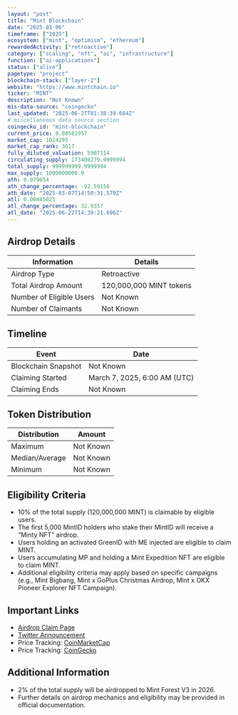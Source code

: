 ```yaml
---
layout: "post"
title: "Mint Blockchain"
date: "2025-03-06"
timeframe: ["2025"]
ecosystem: ["mint", "optimism", "ethereum"]
rewardedActivity: ["retroactive"]
category: ["scaling", "nft", "ai", "infrastructure"]
function: ["ai-applications"]
status: ["alive"]
pagetype: "project"
blockchain-stack: ["layer-2"]
website: "https://www.mintchain.io"
ticker: "MINT"
description: "Not Known"
mis-data-source: "coingecko"
last_updated: "2025-06-27T01:38:39.684Z"
# miscellaneous data source section
coingecko_id: "mint-blockchain"
current_price: 0.00581957
market_cap: 1024295
market_cap_rank: 3617
fully_diluted_valuation: 5907114
circulating_supply: 173400279.9999994
total_supply: 999999999.9999994
max_supply: 1000000000.0
ath: 0.079854
ath_change_percentage: -92.59156
ath_date: "2025-03-07T14:50:31.579Z"
atl: 0.00445025
atl_change_percentage: 32.9357
atl_date: "2025-06-22T14:39:21.696Z"
---
```


## Airdrop Details

| Information              | Details                 |
| ------------------------ | ----------------------- |
| Airdrop Type             | Retroactive             |
| Total Airdrop Amount     | 120,000,000 MINT tokens |
| Number of Eligible Users | Not Known               |
| Number of Claimants      | Not Known               |

## Timeline

| Event               | Date                         |
| ------------------- | ---------------------------- |
| Blockchain Snapshot | Not Known                    |
| Claiming Started    | March 7, 2025, 6:00 AM (UTC) |
| Claiming Ends       | Not Known                    |

## Token Distribution

| Distribution   | Amount    |
| -------------- | --------- |
| Maximum        | Not Known |
| Median/Average | Not Known |
| Minimum        | Not Known |

## Eligibility Criteria

- 10% of the total supply (120,000,000 MINT) is claimable by eligible users.
- The first 5,000 MintID holders who stake their MintID will receive a “Minty NFT” airdrop.
- Users holding an activated GreenID with ME injected are eligible to claim MINT.
- Users accumulating MP and holding a Mint Expedition NFT are eligible to claim MINT.
- Additional eligibility criteria may apply based on specific campaigns (e.g., Mint Bigbang, Mint x GoPlus Christmas Airdrop, Mint x OKX Pioneer Explorer NFT Campaign).

## Important Links

- [Airdrop Claim Page](https://www.mintchain.io/airdrop/claim)
- [Twitter Announcement](https://x.com/Mint_Blockchain/status/1897890105156943945)
- Price Tracking: [CoinMarketCap](https://coinmarketcap.com/currencies/mint-blockchain)
- Price Tracking: [CoinGecko](https://www.coingecko.com/en/coins/mint-blockchain)

## Additional Information

- 2% of the total supply will be airdropped to Mint Forest V3 in 2026.
- Further details on airdrop mechanics and eligibility may be provided in official documentation.